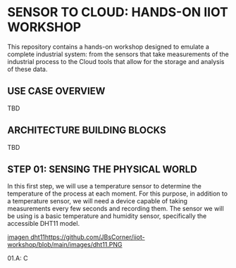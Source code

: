 # SENSOR TO CLOUD: HANDS-ON IIOT WORKSHOP

This repository contains a hands-on workshop designed to emulate a complete industrial system: from the sensors that take measurements of the industrial process to the Cloud tools that allow for the storage and analysis of these data.

## USE CASE OVERVIEW
TBD

## ARCHITECTURE BUILDING BLOCKS
TBD

## STEP 01: SENSING THE PHYSICAL WORLD
In this first step, we will use a temperature sensor to determine the temperature of the process at each moment. For this purpose, in addition to a temperature sensor, we will need a device capable of taking measurements every few seconds and recording them. The sensor we will be using is a basic temperature and humidity sensor, specifically the accessible DHT11 model.

[imagen dht11](https://github.com/JBsCorner/iiot-workshop/blob/main/images/dht11.PNG)https://github.com/JBsCorner/iiot-workshop/blob/main/images/dht11.PNG

01.A: C

